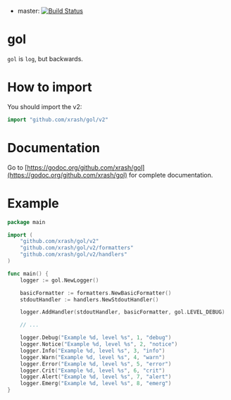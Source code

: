 * master: [![Build Status](https://travis-ci.org/xrash/gol.svg?branch=master)](http://travis-ci.org/xrash/gol)

# gol

`gol` is `log`, but backwards.

# How to import

You should import the v2:

```go
import "github.com/xrash/gol/v2"
```

# Documentation

Go to [https://godoc.org/github.com/xrash/gol](https://godoc.org/github.com/xrash/gol) for complete documentation.

# Example

```go
package main

import (
	"github.com/xrash/gol/v2"
	"github.com/xrash/gol/v2/formatters"
	"github.com/xrash/gol/v2/handlers"
)

func main() {
	logger := gol.NewLogger()

	basicFormatter := formatters.NewBasicFormatter()
	stdoutHandler := handlers.NewStdoutHandler()

	logger.AddHandler(stdoutHandler, basicFormatter, gol.LEVEL_DEBUG)

	// ...

	logger.Debug("Example %d, level %s", 1, "debug")
	logger.Notice("Example %d, level %s", 2, "notice")
	logger.Info("Example %d, level %s", 3, "info")
	logger.Warn("Example %d, level %s", 4, "warn")
	logger.Error("Example %d, level %s", 5, "error")
	logger.Crit("Example %d, level %s", 6, "crit")
	logger.Alert("Example %d, level %s", 7, "alert")
	logger.Emerg("Example %d, level %s", 8, "emerg")
}
```
